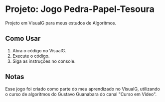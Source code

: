 # Projeto: Jogo Pedra-Papel-Tesoura

Projeto em VisualG para meus estudos de Algoritmos.

## Como Usar

1. Abra o código no VisualG.
2. Execute o código.
3. Siga as instruções no console.

## Notas

Esse jogo foi criado como parte do meu aprendizado no VisualG, utilizando o curso de algoritmos do Gustavo Guanabara do canal "Curso em Vídeo".   

